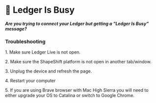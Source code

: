 # 📒 Ledger Is Busy

_**Are you trying to connect your Ledger but getting a "Ledger Is Busy" message?**_

### Troubleshooting

1\. Make sure Ledger Live is not open.

2\. Make sure the ShapeShift platform is not open in another tab/window.

3\. Unplug the device and refresh the page.

4\. Restart your computer

5\. If you are using Brave browser with Mac High Sierra you will need to either upgrade your OS to Catalina or switch to Google Chrome.
